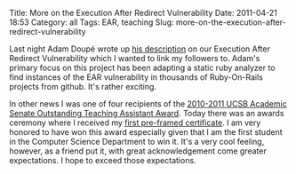 Title: More on the Execution After Redirect Vulnerability
Date: 2011-04-21 18:53
Category: all
Tags: EAR, teaching
Slug: more-on-the-execution-after-redirect-vulnerability

Last night Adam Doupé wrote up [his description][] on our Execution
After Redirect Vulnerability which I wanted to link my followers to.
Adam's primary focus on this project has been adapting a static ruby
analyzer to find instances of the EAR vulnerability in thousands of
Ruby-On-Rails projects from github. It's rather exciting.

In other news I was one of four recipients of the [2010-2011 UCSB
Academic Senate Outstanding Teaching Assistant Award][]. Today there was
an awards ceremony where I received my [first pre-framed certificate][].
I am very honored to have won this award especially given that I am the
first student in the Computer Science Department to win it. It's a very
cool feeling, however, as a friend put it, with great acknowledgement
come greater expectations. I hope to exceed those expectations.

  [his description]: http://adamdoupe.com/overview-of-execution-after-redirect-web-appl
  [2010-2011 UCSB Academic Senate Outstanding Teaching Assistant Award]:
    http://senate.ucsb.edu/awards/2010.11/
  [first pre-framed certificate]: http://twitpic.com/4ns4m7
